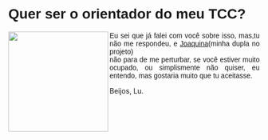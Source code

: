 <!DOCTYPE html>
<html>
  <head>
  </head>
    <body id="cor">
      <style>
         #titulo{
        font-family:arial;
        background-color(199, 193, 199);
        }
        #paragrafo{
        font-family:arial;
        fonte-size:25px;
       }
      </style>
      <h1 id="titulo">Quer ser o orientador do meu TCC? </h1>
      <img src="https://media1.tenor.com/images/9187a7bea0600ed2ae6a9cddfa4e906f/tenor.gif?itemid=5751222" width="200px" height="200px" align="left"/>
      <p id="paragrafo" align="justify">Eu sei que já falei com você sobre isso, mas,tu não me respondeu, e <a href="https://www.instagram.com/p/BxLpZsrn92u/?utm_source=ig_web_button_share_sheet">Joaquina</a>(minha dupla no projeto)<br>não para de me perturbar, se você estiver muito ocupado, ou simplismente não quiser, eu entendo, mas gostaria muito que tu  aceitasse.</p>  
      <p>Beijos, Lu. </p>
    </body>
<html>  
  
